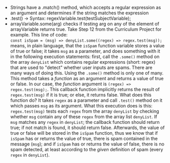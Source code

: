 - Strings have a .match() method, which accepts a regular expression as an argument and determines if the string matches the expression
- .test() -> Syntax: regexVariable.test(testSubjectVariable);
- arrayVariable.some(arg) checks if testing arg on any of the element of arrayVariable returns true. Take Step 12 from the Curriculum Project for example. This line of code: <br>
`const isSpam = (msg) => denyList.some((regex) => regex.test(msg));` <br>
means, in plain language, that the `isSpam` function variable stores a value of true or false; it takes `msg` as a parameter, and does something with it in the following execution statements: first, call the `.some()` method on the array `denyList` which contains regular expressions (short: regex) that are used to "detect" whether user inputs are spams. There are many ways of doing this. Using the `.some()` method is only one of many. This method takes a *function* as an argument and returns a value of true or false. In our case, the *function* argument is `(regex) => regex.test(msg);`. This callback function implicitly returns the result of `regex.test(msg)` if it is true; or else, it returns false. What does this function do? It takes `regex` as a parameter and call `.test()` method on it which passes `msg` as its argument. What this execution does is this: `regex.test(msg)` tests each `regex` from the array `denyList` by checking whether `msg` contain any of these `regex` from the array list `denyList`. If `msg` matches any `regex` in `denyList`; the callback function should return true; if not match is found, it should return false. Afterwards, the value of true or false will be stored in the `isSpam` function, thus we know that if `isSpam` has or returns the value of true, there is spam contained in the message (`msg`); and if `isSpam` has or returns the value of false, there is no spam detected, at least according to the *given* definition of spam (every `regex` in `denyList`).  